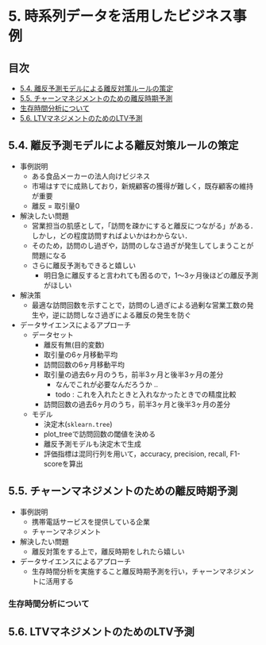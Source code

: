 
# 5. 時系列データを活用したビジネス事例

## 目次

- [5.4. 離反予測モデルによる離反対策ルールの策定](#54-離反予測モデルによる離反対策ルールの策定)
- [5.5. チャーンマネジメントのための離反時期予測](#55-チャーンマネジメントのための離反時期予測)
- [生存時間分析について](#生存時間分析について)
- [5.6. LTVマネジメントのためのLTV予測](#56-ltvマネジメントのためのltv予測)


## 5.4. 離反予測モデルによる離反対策ルールの策定 

- 事例説明
    - ある食品メーカーの法人向けビジネス
    - 市場はすでに成熟しており，新規顧客の獲得が難しく，既存顧客の維持が重要
    - 離反 = 取引量0
- 解決したい問題
    - 営業担当の肌感として，「訪問を疎かにすると離反につながる」がある．しかし，どの程度訪問すればよいかはわからない．
    - そのため，訪問のし過ぎや，訪問のしなさ過ぎが発生してしまうことが問題になる
    - さらに離反予測もできると嬉しい
        - 明日急に離反すると言われても困るので，1～3ヶ月後ほどの離反予測がほしい
- 解決策
    - 最適な訪問回数を示すことで，訪問のし過ぎによる過剰な営業工数の発生や，逆に訪問しなさ過ぎによる離反の発生を防ぐ
- データサイエンスによるアプローチ
    - データセット
        - 離反有無(目的変数)
        - 取引量の6ヶ月移動平均
        - 訪問回数の6ヶ月移動平均
        - 取引量の過去6ヶ月のうち，前半3ヶ月と後半3ヶ月の差分
            - なんでこれが必要なんだろうか ..
            - todo : これを入れたときと入れなかったときでの精度比較
        - 訪問回数の過去6ヶ月のうち，前半3ヶ月と後半3ヶ月の差分
    - モデル
        - 決定木(`sklearn.tree`)
        - plot_treeで訪問回数の閾値を決める
        - 離反予測モデルも決定木で生成
        - 評価指標は混同行列を用いて，accuracy, precision, recall, F1-scoreを算出

## 5.5. チャーンマネジメントのための離反時期予測

- 事例説明
    - 携帯電話サービスを提供している企業
    - チャーンマネジメント
- 解決したい問題
    - 離反対策をする上で，離反時期をしれたら嬉しい
- データサイエンスによるアプローチ
    - 生存時間分析を実施すること離反時期予測を行い，チャーンマネジメントに活用する

### 生存時間分析について


## 5.6. LTVマネジメントのためのLTV予測